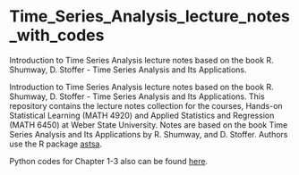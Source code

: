 # Time_Series_Analysis_lecture_notes_with_codes
Introduction to Time Series Analysis lecture notes based on the book R. Shumway, D. Stoffer - Time Series Analysis and Its Applications.

Introduction to Time Series Analysis lecture notes based on the book R. Shumway, D. Stoffer - Time Series Analysis and Its Applications.
This repository contains the lecture notes collection for the courses, Hands-on Statistical Learning (MATH 4920) and Applied Statistics and Regression (MATH 6450) at Weber State University. Notes are based on the book Time Series Analysis and Its Applications by R. Shumway, and D. Stoffer. Authors use the R package [astsa](https://github.com/nickpoison/tsa4).

Python codes for Chapter 1-3 also can be found [here](https://github.com/borisgarbuzov/tsa4-python).
